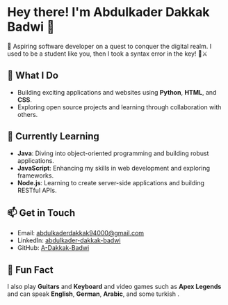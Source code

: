# Hey there! I'm **Abdulkader Dakkak Badwi** 🎉

👾 Aspiring software developer on a quest to conquer the digital realm. I used to be a student like you, then I took a syntax error in the key! 🏹⚔️ 

## 🚀 What I Do
- Building exciting applications and websites using **Python**, **HTML**, and **CSS**.
- Exploring open source projects and learning through collaboration with others.

## 🌱 Currently Learning
- **Java**: Diving into object-oriented programming and building robust applications.
- **JavaScript**: Enhancing my skills in web development and exploring frameworks.
- **Node.js**: Learning to create server-side applications and building RESTful APIs.

## 📫 Get in Touch
- Email: abdulkaderdakkak94000@gmail.com
- LinkedIn: [abdulkader-dakkak-badwi](https://www.linkedin.com/in/abdulkader-dakkak-badwi/)
- GitHub: [A-Dakkak-Badwi](Github.com/A-Dakkak-Badwi)

## 🌟 Fun Fact
I also play **Guitars** and **Keyboard** and video games such as **Apex Legends** and can speak **English**, **German**, **Arabic**, and some turkish .
